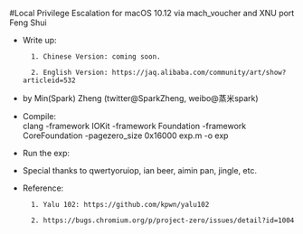 #Local Privilege Escalation for macOS 10.12 via mach_voucher and XNU port Feng Shui

 * Write up:  
         
         1. Chinese Version: coming soon.  
         
         2. English Version: https://jaq.alibaba.com/community/art/show?articleid=532
 
 * by Min(Spark) Zheng (twitter@SparkZheng, weibo@蒸米spark)

 * Compile:  
  clang -framework IOKit -framework Foundation -framework CoreFoundation -pagezero_size 0x16000 exp.m -o exp

 * Run the exp:  


 * Special thanks to qwertyoruiop, ian beer, aimin pan, jingle, etc.
 
 * Reference:
 
         1. Yalu 102: https://github.com/kpwn/yalu102
         
         2. https://bugs.chromium.org/p/project-zero/issues/detail?id=1004
 
